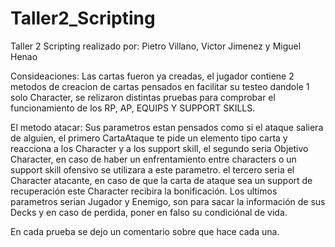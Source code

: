 # Taller2_Scripting
Taller 2 Scripting realizado por: Pietro Villano, Victor Jimenez y Miguel Henao

Consideaciones: Las cartas fueron ya creadas, el jugador contiene 2 metodos de creacion de cartas pensados en facilitar su testeo dandole 1 solo Character, se relizaron distintas pruebas para comprobar el funcionamiento de los RP, AP, EQUIPS Y SUPPORT SKILLS.

El metodo atacar: Sus parametros estan pensados como si el ataque saliera de alguien, el primero CartaAtaque te pide un elemento tipo carta y reacciona a los Character y a los support skill, el segundo seria Objetivo Character, en caso de haber un enfrentamiento entre characters o un support skill ofensivo se utilizara a este parametro. el tercero seria el Character atacante, en caso de que la carta de ataque sea un support de recuperación este Character recibira la bonificación. Los ultimos parametros serian Jugador y Enemigo, son para sacar la información de sus Decks y en caso de perdida, poner en falso su condiciónal de vida.

En cada prueba se dejo un comentario sobre que hace cada una.
